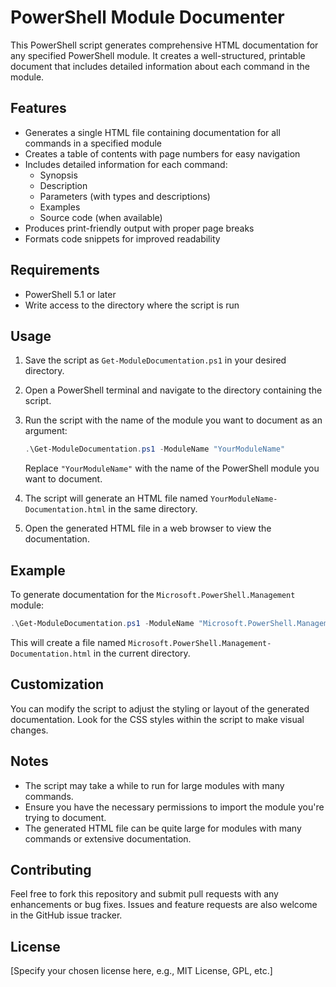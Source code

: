 # PowerShell Module Documenter

This PowerShell script generates comprehensive HTML documentation for any specified PowerShell module. It creates a well-structured, printable document that includes detailed information about each command in the module.

## Features

- Generates a single HTML file containing documentation for all commands in a specified module
- Creates a table of contents with page numbers for easy navigation
- Includes detailed information for each command:
  - Synopsis
  - Description
  - Parameters (with types and descriptions)
  - Examples
  - Source code (when available)
- Produces print-friendly output with proper page breaks
- Formats code snippets for improved readability

## Requirements

- PowerShell 5.1 or later
- Write access to the directory where the script is run

## Usage

1. Save the script as `Get-ModuleDocumentation.ps1` in your desired directory.

2. Open a PowerShell terminal and navigate to the directory containing the script.

3. Run the script with the name of the module you want to document as an argument:

   ```powershell
   .\Get-ModuleDocumentation.ps1 -ModuleName "YourModuleName"
   ```

   Replace `"YourModuleName"` with the name of the PowerShell module you want to document.

4. The script will generate an HTML file named `YourModuleName-Documentation.html` in the same directory.

5. Open the generated HTML file in a web browser to view the documentation.

## Example

To generate documentation for the `Microsoft.PowerShell.Management` module:

```powershell
.\Get-ModuleDocumentation.ps1 -ModuleName "Microsoft.PowerShell.Management"
```

This will create a file named `Microsoft.PowerShell.Management-Documentation.html` in the current directory.

## Customization

You can modify the script to adjust the styling or layout of the generated documentation. Look for the CSS styles within the script to make visual changes.

## Notes

- The script may take a while to run for large modules with many commands.
- Ensure you have the necessary permissions to import the module you're trying to document.
- The generated HTML file can be quite large for modules with many commands or extensive documentation.

## Contributing

Feel free to fork this repository and submit pull requests with any enhancements or bug fixes. Issues and feature requests are also welcome in the GitHub issue tracker.

## License

[Specify your chosen license here, e.g., MIT License, GPL, etc.]

